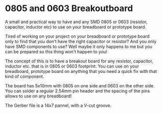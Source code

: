 # 0805 and 0603 Breakoutboard
A small and practical way to have and any SMD 0805 or 0603 (resistor, capacitor, inductor etc) to use on your breadboard or prototype board.

Tired of working on your project on your breadboard or prototype board only to find that you don't have the right capacitor or resistor? And you only have SMD components to use? Well maybe it only happens to me but you can be prepared so this thing won't happen to you!

The concept of this is to have a breakout board for any resistor, capacitor, inductor etc. that is in 0805 or 0603 footprint. You can use on your breadboard, prototype board on anything that you need a quick fix with that kind of component.

The board has 5x10mm with 0805 on one side and 0603 on the other side. You can solder a regular 2.54mm pin header and the spacing of the pins allows to use on any breadboard!

The Gerber file is a 14x7 pannel, with a V-cut groove.

